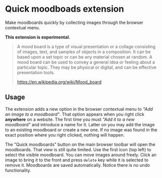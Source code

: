 # Quick moodboads extension

Make moodboards quickly by collecting images through the browser contextual menu.

**This extension is experimental.**

<blockquote>A mood board is a type of visual presentation or a collage consisting of images, text, and samples of objects in a composition. It can be based upon a set topic or can be any material chosen at random. A mood board can be used to convey a general idea or feeling about a particular topic. They may be physical or digital, and can be effective presentation tools. 

 https://en.wikipedia.org/wiki/Mood_board
</blockquote>


## Usage

The extension adds a new option in the browser contextual menu to _"Add an image to a moodboard"_. That option appears when you right click **anywhere** on a website. The first time you must _"Add it to a new moodboard"_ and introduce a name for it. Latter on you may add the image to an existing moodboard or create a new one. If no image was found in the exact position where you right clicked, nothing will happen.

The "Quick moodboards" button on the main browser toolbar will open the moodboards. That view is still quite limited. Use the first icon (top left) to select the visible moodboard. You can move images around freely. Click an image to bring it to the front and press `delete` key while it is selected to remove it. Moodboards are saved automatically. Notice there is no undo functionality.
